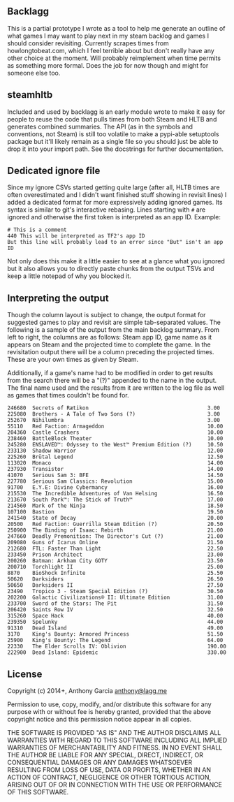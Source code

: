 ## Backlagg ##

This is a partial prototype I wrote as a tool to help me generate an outline of what games I may want to play next in my steam backlog and games I should
consider revisiting. Currently scrapes times from howlongtobeat.com, which I feel terrible about but don't really have any other choice at the moment.
Will probably reimplement when time permits as something more formal. Does the job for now though and might for someone else too.

## steamhltb ##

Included and used by backlagg is an early module wrote to make it easy for people to reuse the code that pulls times from
both Steam and HLTB and generates combined summaries. The API (as in the symbols and conventions, not Steam) is still too
volatile to make a pypi-able setuptools package but it'll likely remain as a single file so you should just be able to drop
it into your import path. See the docstrings for further documentation.

## Dedicated ignore file ##

Since my ignore CSVs started getting quite large (after all, HLTB times are often overestimated and I didn't want finished stuff showing in revisit lines)  I added a dedicated format
for more expressively adding ignored games. Its syntax is similar to git's interactive rebasing. Lines starting with `#` are ignored and otherwise the first token is interpreted as an app ID. Example:

    # This is a comment
    440 This will be interpreted as TF2's app ID
    But this line will probably lead to an error since "But" isn't an app ID

Not only does this make it a little easier to see at a glance what you ignored but it also allows you to directly paste chunks from the output TSVs and keep a little notepad of why you blocked it.

## Interpreting the output ##

Though the column layout is subject to change, the output format for suggested games to play and revisit are simple tab-separated values. The following is a
sample of the output from the main backlog summary. From left to right, the columns are as follows: Steam app ID, game name as it appears on Steam and the projected
time to complete the game. In the revisitation output there will be a column preceding the projected times. These are your own times as given by Steam.

Additionally, if a game's name had to be modified in order to get results from the search there will be a "(?)" appended to the name in the output. The final name used and the results
from it are written to the log file as well as games that times couldn't be found for.

    246680	Secrets of Rætikon                                   	3.00
    225080	Brothers - A Tale of Two Sons (?)                    	3.00
    252670	Nihilumbra                                           	3.00
    55110 	Red Faction: Armageddon                              	10.00
    204360	Castle Crashers                                      	10.00
    238460	BattleBlock Theater                                  	10.00
    245280	ENSLAVED™: Odyssey to the West™ Premium Edition (?)  	10.50
    233130	Shadow Warrior                                       	12.00
    225260	Brütal Legend                                        	12.50
    113020	Monaco                                               	14.00
    237930	Transistor                                           	14.00
    41070 	Serious Sam 3: BFE                                   	14.50
    227780	Serious Sam Classics: Revolution                     	15.00
    91700 	E.Y.E: Divine Cybermancy                             	16.00
    215530	The Incredible Adventures of Van Helsing             	16.50
    213670	South Park™: The Stick of Truth™                     	17.00
    214560	Mark of the Ninja                                    	18.50
    107100	Bastion                                              	19.50
    241540	State of Decay                                       	20.00
    20500 	Red Faction: Guerrilla Steam Edition (?)             	20.50
    250900	The Binding of Isaac: Rebirth                        	21.00
    247660	Deadly Premonition: The Director's Cut (?)           	21.00
    209080	Guns of Icarus Online                                	21.50
    212680	FTL: Faster Than Light                               	22.50
    233450	Prison Architect                                     	23.00
    200260	Batman: Arkham City GOTY                             	23.50
    200710	Torchlight II                                        	25.00
    8870  	BioShock Infinite                                    	25.50
    50620 	Darksiders                                           	26.50
    50650 	Darksiders II                                        	27.50
    23490 	Tropico 3 - Steam Special Edition (?)                	30.50
    202200	Galactic Civilizations® II: Ultimate Edition         	31.00
    233700	Sword of the Stars: The Pit                          	31.50
    206420	Saints Row IV                                        	32.50
    315260	Space Hack                                           	40.00
    239350	Spelunky                                             	44.00
    91310 	Dead Island                                          	49.00
    3170  	King's Bounty: Armored Princess                      	51.50
    25900 	King's Bounty: The Legend                            	64.00
    22330 	The Elder Scrolls IV: Oblivion                       	190.00
    222900	Dead Island: Epidemic                                	330.00

## License ##

Copyright (c) 2014+, Anthony Garcia <anthony@lagg.me>

Permission to use, copy, modify, and/or distribute this software for any
purpose with or without fee is hereby granted, provided that the above
copyright notice and this permission notice appear in all copies.

THE SOFTWARE IS PROVIDED "AS IS" AND THE AUTHOR DISCLAIMS ALL WARRANTIES
WITH REGARD TO THIS SOFTWARE INCLUDING ALL IMPLIED WARRANTIES OF
MERCHANTABILITY AND FITNESS. IN NO EVENT SHALL THE AUTHOR BE LIABLE FOR
ANY SPECIAL, DIRECT, INDIRECT, OR CONSEQUENTIAL DAMAGES OR ANY DAMAGES
WHATSOEVER RESULTING FROM LOSS OF USE, DATA OR PROFITS, WHETHER IN AN
ACTION OF CONTRACT, NEGLIGENCE OR OTHER TORTIOUS ACTION, ARISING OUT OF
OR IN CONNECTION WITH THE USE OR PERFORMANCE OF THIS SOFTWARE.
